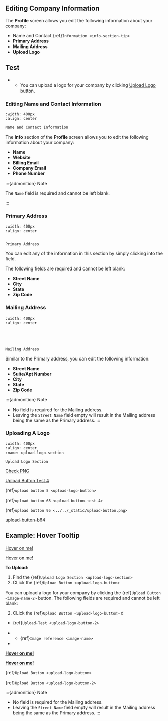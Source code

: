 ## Editing Company Information

The **Profile** screen allows you edit the following information about your company:

- Name and Contact {ref}`Information <info-section-tip>`
- **Primary Address**
- **Mailing Address**
- **Upload Logo**

## Test


- - You can upload a logo for your company by clicking [Upload Logo](tippy=upload-logo-button) button.




### Editing Name and Contact Information


```{figure} ../../_static/solo_app/Profile/information-section/info-zoomed-in.png
:width: 400px
:align: center

Name and Contact Information
```


The **Info** section of the **Profile** screen allows you to edit the following information about your company:

- **Name** 
- **Website**
- **Billing Email**
- **Company Email**
- **Phone Number**



:::{admonition} Note

The ``Name`` field is required and cannot be left blank.


:::


### Primary Address


```{figure} ../../_static/solo_app/Profile/information-section/primary-address-zoomed-in.png
:width: 400px
:align: center


Primary Address 

```


You can edit any of the information in this section by simply clicking into the field. 

The following fields are required and cannot be left blank:

- **Street Name**
- **City**
- **State**
- **Zip Code**










### Mailing Address


```{figure}  ../../_static/solo_app/Profile/information-section/mailing-address-zoomed-in.png
:width: 400px
:align: center





Mailing Address 

```





Similar to the Primary address, you can edit the following information:

- **Street Name**
- **Suite/Apt Number**
- **City**
- **State**
- **Zip Code**



:::{admonition} Note

- No field is required for the Mailing address.
- Leaving the ``Street Name`` field empty will result in the Mailing address being the same as the Primary address.
:::


### Uploading A Logo


```{figure} ../../_static/solo_app/Profile/upload-logo-section/upload-logo.png
:width: 400px
:align: center
:name: upload-logo-section

Upload Logo Section
```

[Check PNG](../../_static/upload-button.png)


[Upload Button Test 4](upload-button-test-4)


{ref}`upload button 5 <upload-logo-button>`


{ref}`upload button 65 <upload-button-test-4>`



{ref}`upload button 95 <../../_static/upload-button.png>`

[upload-button-b64](upload-button-b64)


## Example: Hover Tooltip


[Hover on me! ](upload-button-direct)


[Hover on me!](upload-button-b64)



**To Upload:**

1. Find the {ref}`Upload Logo Section <upload-logo-section>`
2. CLick the {ref}`Upload Button <upload-logo-button>` 

You can upload a logo for your company by clicking the {ref}`Upload Button <image-name-2>` button. The following fields are required and cannot be left blank:

2. CLick the {ref}`Upload Button <upload-logo-button>` d

- {ref}`Upload-Test <upload-logo-button-2>`

-  - {ref}`Image reference <image-name>`
- 
[**Hover on me!**](upload-logo-button-2)



[**Hover on me!**](upload-logo-button)

{ref}`Upload Button <upload-logo-button>`

{ref}`Upload Button <upload-logo-button-2>`


:::{admonition} Note

- No field is required for the Mailing address.
- Leaving the ``Street Name`` field empty will result in the Mailing address being the same as the Primary address.
:::
